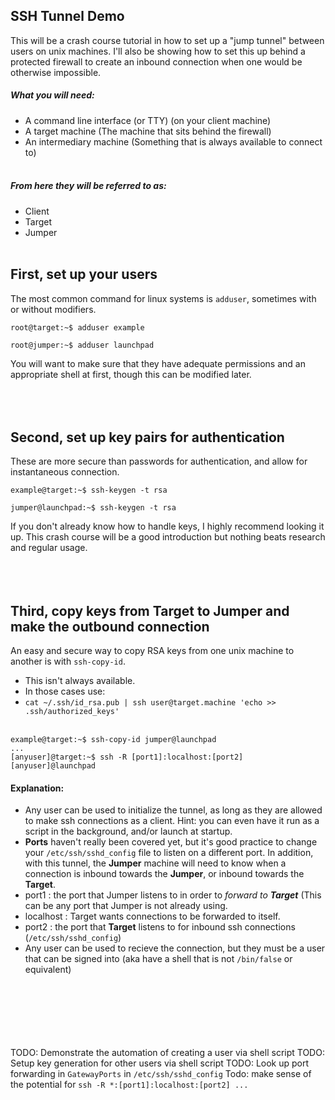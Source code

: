 ## SSH Tunnel Demo
This will be a crash course tutorial in how to set up a "jump tunnel" between users on unix machines.
I'll also be showing how to set this up behind a protected firewall to create an inbound connection when one would be
otherwise impossible.


##### What you will need:
- A command line interface (or TTY) (on your client machine)
- A target machine (The machine that sits behind the firewall)
- An intermediary machine (Something that is always available to connect to)
<br><br>

##### From here they will be referred to as:
- Client
- Target
- Jumper
<br><br>

## First, set up your users
The most common command for linux systems is `adduser`, sometimes with or without modifiers.

```
root@target:~$ adduser example
```
```
root@jumper:~$ adduser launchpad
```
You will want to make sure that they have adequate permissions and an appropriate shell at first, though this can be
modified later.
<br><br>
<br><br>

## Second, set up key pairs for authentication
These are more secure than passwords for authentication, and allow for instantaneous connection.

```
example@target:~$ ssh-keygen -t rsa
```
```
jumper@launchpad:~$ ssh-keygen -t rsa
```
If you don't already know how to handle keys, I highly recommend looking it up. This crash course will be a
good introduction but nothing beats research and regular usage.
<br><br>
<br><br>

## Third, copy keys from Target to Jumper and make the outbound connection
An easy and secure way to copy RSA keys from one unix machine to another is with `ssh-copy-id`.
- This isn't always available. 
- In those cases use:
- `cat ~/.ssh/id_rsa.pub | ssh user@target.machine 'echo >> .ssh/authorized_keys'`
<br><br>
```
example@target:~$ ssh-copy-id jumper@launchpad
...
[anyuser]@target:~$ ssh -R [port1]:localhost:[port2] [anyuser]@launchpad
```
#### Explanation:
- Any user can be used to initialize the tunnel, as long as they are allowed to make ssh connections as a client. Hint:
you can even have it run as a script in the background, and/or launch at startup.
- **Ports** haven't really been covered yet, but it's good practice to change your `/etc/ssh/sshd_config` file to listen on
a different port. In addition, with this tunnel, the **Jumper** machine will need to know when a connection is inbound
towards the **Jumper**, or inbound towards the **Target**.
- port1 : the port that Jumper listens to in order to *forward to __Target__* (This can be any port that Jumper is not
already using.
- localhost : Target wants connections to be forwarded to itself. 
- port2 : the port that **Target** listens to for inbound ssh connections (`/etc/ssh/sshd_config`)
- Any user can be used to recieve the connection, but they must be a user that can be signed into (aka have a shell that is
not `/bin/false` or equivalent)

<br><br><br><br><br><br>
TODO: Demonstrate the automation of creating a user via shell script
TODO: Setup key generation for other users via shell script
TODO: Look up port forwarding in `GatewayPorts` in `/etc/ssh/sshd_config`
Todo: make sense of the potential for `ssh -R *:[port1]:localhost:[port2] ...`



